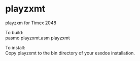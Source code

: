 # playzxmt
playzxm for Timex 2048

To build:  
pasmo playzxmt.asm playzxmt

To install:  
Copy playzxmt to the bin directory of your esxdos installation.
